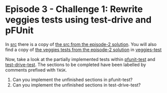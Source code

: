 # Episode 3 - Challenge 1: Rewrite veggies tests using test-drive and pFUnit

In [src](./src/) there is a copy of [the src from the episode-2 solution](../../../2-intro-to-fortran-unit-tests/challenge-1/solution/src/).
You will also find a copy of [the veggies tests from the episode-2 solution](../../../2-intro-to-fortran-unit-tests/challenge-1/solution/test/)
in [veggies-test](./veggies-test/)

Now, take a look at the partially implemented tests within [pfunit-test](./pfunit-test/) and [test-drive-test](./test-drive-test/). The sections to be completed have
been labelled by comments prefixed with `TASK`.

1. Can you implement the unfinished sections in pfunit-test?
2. Can you implement the unfinished sections in test-drive-test?
